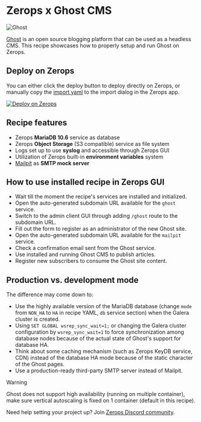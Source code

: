 # Zerops x Ghost CMS

![Ghost](https://github.com/zeropsio/recipe-shared-assets/blob/main/covers/png/cover-ghost.png)

[Ghost](https://github.com/TryGhost/Ghost) is an open source blogging platform that can be used as a headless CMS. This recipe showcases how to properly setup and run Ghost on Zerops.

## Deploy on Zerops

You can either click the deploy button to deploy directly on Zerops, or manually copy the [import yaml](https://github.com/zeropsio/recipe-ghost/blob/main/zerops-project-import.yml) to the import dialog in the Zerops app.

[![Deploy on Zerops](https://github.com/zeropsio/recipe-shared-assets/blob/main/deploy-button/green/deploy-button.svg)](https://app.zerops.io/recipe/ghost)

## Recipe features

- Zerops **MariaDB 10.6** service as database
- Zerops **Object Storage** (S3 compatible) service as file system
- Logs set up to use **syslog** and accessible through Zerops GUI
- Utilization of Zerops built-in **environment variables** system
- [Mailpit](https://github.com/axllent/mailpit) as **SMTP mock server**

## How to use installed recipe in Zerops GUI

- Wait till the moment the recipe's services are installed and initialized.
- Open the auto-generated subdomain URL available for the `ghost` service.
- Switch to the admin client GUI through adding `/ghost` route to the subdomain URL.
- Fill out the form to register as an administrator of the new Ghost site.
- Open the auto-generated subdomain URL available for the `mailpit` service.
- Check a confirmation email sent from the Ghost service.
- Use installed and running Ghost CMS to publish articles.
- Register new subscribers to consume the Ghost site content.

## Production vs. development mode

The difference may come down to:

- Use the highly available version of the MariaDB database (change `mode` from `NON_HA` to `HA` in recipe YAML, `db` service section) when the Galera cluster is created.
- Using `SET GLOBAL wsrep_sync_wait=1;` or changing the Galera cluster configuration by `wsrep_sync_wait=1` to force synchronization among database nodes because of the actual state of Ghost's support for database HA.
- Think about some caching mechanism (such as Zerops KeyDB service, CDN) instead of the database HA mode because of the static character of the Ghost pages.
- Use a production-ready third-party SMTP server instead of Mailpit.

> [!WARNING]

Ghost does not support high availability (running on multiple container), make sure vertical autoscaling is fixed on 1 container (default in this recipe).

Need help setting your project up? Join [Zerops Discord community](https://discord.com/invite/WDvCZ54).
